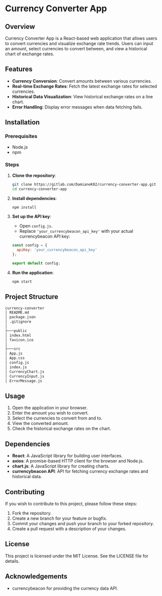 # Currency Converter App

## Overview
Currency Converter App is a React-based web application that allows users to convert currencies and visualize exchange rate trends. Users can input an amount, select currencies to convert between, and view a historical chart of exchange rates.

## Features
- **Currency Conversion**: Convert amounts between various currencies.
- **Real-time Exchange Rates**: Fetch the latest exchange rates for selected currencies.
- **Historical Data Visualization**: View historical exchange rates on a line chart.
- **Error Handling**: Display error messages when data fetching fails.

## Installation

### Prerequisites
- Node.js
- npm

### Steps
1. **Clone the repository**:
    ```bash
    git clone https://gitlab.com/DamianeK02/currency-converter-app.git
    cd currency-converter-app
    ```

2. **Install dependencies**:
    ```bash
    npm install
    ```

3. **Set up the API key**:
   - Open `config.js`.
   - Replace `'your_currencybeacon_api_key'` with your actual currencybeacon API key:
    ```javascript
    const config = {
      apiKey: 'your_currencybeacon_api_key'
    };
    
    export default config;
    ```

4. **Run the application**:
    ```bash
    npm start
    ```

## Project Structure
```bash
currency-converter
│ README.md
│ package.json
│ .gitignore
│
├───public
│ index.html
│ favicon.ico
│
├───src
│ App.js
│ App.css
│ config.js
│ index.js
│ CurrencyChart.js
│ CurrencyInput.js
│ ErrorMessage.js
```

## Usage
1. Open the application in your browser.
2. Enter the amount you wish to convert.
3. Select the currencies to convert from and to.
4. View the converted amount.
5. Check the historical exchange rates on the chart.

## Dependencies
- **React**: A JavaScript library for building user interfaces.
- **axios**: A promise-based HTTP client for the browser and Node.js.
- **chart.js**: A JavaScript library for creating charts.
- **currencybeacon API**: API for fetching currency exchange rates and historical data.

## Contributing
If you wish to contribute to this project, please follow these steps:
1. Fork the repository.
2. Create a new branch for your feature or bugfix.
3. Commit your changes and push your branch to your forked repository.
4. Create a pull request with a description of your changes.

## License
This project is licensed under the MIT License. See the LICENSE file for details.

## Acknowledgements
- currencybeacon for providing the currency data API.
